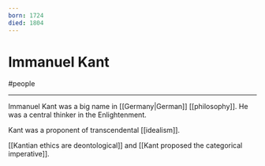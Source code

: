 ```yaml
---
born: 1724
died: 1804
---
```

# Immanuel Kant
#people 

---
Immanuel Kant was a big name in [[Germany|German]] [[philosophy]]. He was a central thinker in the Enlightenment.

Kant was a proponent of transcendental [[idealism]]. 

[[Kantian ethics are deontological]] and [[Kant proposed the categorical imperative]]. 